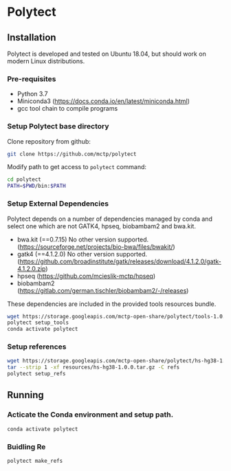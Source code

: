 # Polytect

## Installation

Polytect is developed and tested on Ubuntu 18.04, but should work on modern Linux distributions.

### Pre-requisites

- Python 3.7
- Miniconda3 (https://docs.conda.io/en/latest/miniconda.html)
- gcc tool chain to compile programs

### Setup Polytect base directory

Clone repository from github:
```bash
git clone https://github.com/mctp/polytect
```

Modify path to get access to `polytect` command:
```bash
cd polytect
PATH=$PWD/bin:$PATH
```

### Setup External Dependencies

Polytect depends on a number of dependencies managed by conda and select one which are not GATK4, hpseq, biobambam2 and bwa.kit.

- bwa.kit (==0.7.15) No other version supported.
  (https://sourceforge.net/projects/bio-bwa/files/bwakit/)  
- gatk4 (==4.1.2.0) No other version supported.
  (https://github.com/broadinstitute/gatk/releases/download/4.1.2.0/gatk-4.1.2.0.zip)  
- hpseq
  (https://github.com/mcieslik-mctp/hpseq)  
- biobambam2
  (https://gitlab.com/german.tischler/biobambam2/-/releases)  

These dependencies are included in the provided tools resources bundle.

```bash
wget https://storage.googleapis.com/mctp-open-share/polytect/tools-1.0.0.tar.gz --directory-prefix=resources
polytect setup_tools
conda activate polytect
```

### Setup references

```bash
wget https://storage.googleapis.com/mctp-open-share/polytect/hs-hg38-1.0.0.tar.gz --directory-prefix=resources
tar --strip 1 -xf resources/hs-hg38-1.0.0.tar.gz -C refs
polytect setup_refs
```

## Running

### Acticate the Conda environment and setup path.

```bash
conda activate polytect
```

### Buidling Re

```bash
polytect make_refs
```
